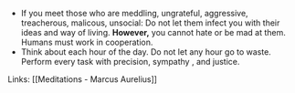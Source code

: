 - If you meet those who are meddling, ungrateful, aggressive, treacherous, malicous, unsocial: Do not let them infect you with their ideas and way of living. **However,** you cannot hate or be mad at them. Humans must work in cooperation. 
- Think about each hour of the day. Do not let any hour go to waste. Perform every task with precision, sympathy , and justice. 

Links: [[Meditations - Marcus Aurelius]]